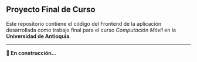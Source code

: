 ## Proyecto Final de Curso

Este repositorio contiene el código del Frontend de la aplicación desarrollada como trabajo final para el curso _Computación Móvil_ en la **Universidad de Antioquia**.

--- 

**🚧 En construcción...**
